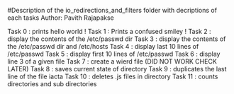 #Description of the io_redirections_and_filters folder with decriptions of each tasks 
Author:  Pavith Rajapakse

Task 0 : prints hello world !
Task 1 : Prints a confused smiley !
Task 2 : display the contents of the /etc/passwd dir
Task 3 : display the contents of the /etc/passwd dir and /etc/hosts
Task 4 : display last 10 lines of  /etc/passwd
Task 5 : display first 10 lines of  /etc/passwd
Task 6 : display line 3 of a given file
Task 7 : create a wierd file (DID NOT WORK CHECK LATER)
Task 8 : saves current state of directory
Task 9 : duplicates the last line of the file iacta
Task 10 : deletes .js files in directory
Task 11 : counts directories and sub directories


















